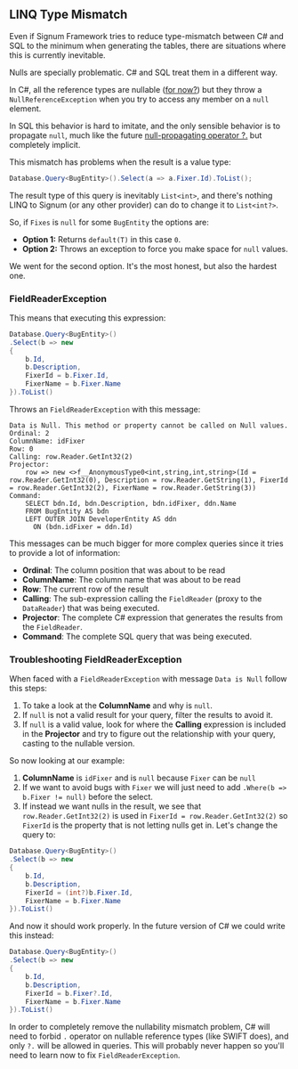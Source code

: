﻿## LINQ Type Mismatch

Even if Signum Framework tries to reduce type-mismatch between C# and SQL to the minimum when generating the tables, there are situations where this is currently inevitable. 

Nulls are specially problematic. C# and SQL treat them in a different way. 

In C#, all the reference types are nullable ([for now?](https://roslyn.codeplex.com/discussions/541334)) but they throw a `NullReferenceException` when you try to access any member on a `null` element. 

In SQL this behavior is hard to imitate, and the only sensible behavior is to propagate `null`, much like the future [null-propagating operator ?.](https://roslyn.codeplex.com/discussions/540883) but completely implicit.

This mismatch has problems when the result is a value type:

```C#
Database.Query<BugEntity>().Select(a => a.Fixer.Id).ToList();
```

The result type of this query is inevitably `List<int>`, and there's nothing LINQ to Signum (or any other provider) can do to change it to `List<int?>`. 

So, if `Fixes` is `null` for some `BugEntity` the options are:

* **Option 1:**  Returns `default(T)` in this case `0`. 
* **Option 2:**  Throws an exception to force you make space for `null` values. 

We went for the second option. It's the most honest, but also the hardest one. 

### FieldReaderException

This means that executing this expression: 

```C#
Database.Query<BugEntity>()
.Select(b => new 
{
    b.Id,
    b.Description,
    FixerId = b.Fixer.Id,
    FixerName = b.Fixer.Name 
}).ToList()
```

Throws an `FieldReaderException` with this message: 

```
Data is Null. This method or property cannot be called on Null values.
Ordinal: 2
ColumnName: idFixer
Row: 0
Calling: row.Reader.GetInt32(2)
Projector:
    row => new <>f__AnonymousType0<int,string,int,string>(Id = row.Reader.GetInt32(0), Description = row.Reader.GetString(1), FixerId = row.Reader.GetInt32(2), FixerName = row.Reader.GetString(3))
Command:
    SELECT bdn.Id, bdn.Description, bdn.idFixer, ddn.Name
    FROM BugEntity AS bdn
    LEFT OUTER JOIN DeveloperEntity AS ddn
      ON (bdn.idFixer = ddn.Id)
```

This messages can be much bigger for more complex queries since it tries to provide a lot of information: 

* **Ordinal**: The column position that was about to be read
* **ColumnName**: The column name that was about to be read
* **Row**: The current row of the result
* **Calling**: The sub-expression calling the `FieldReader` (proxy to the `DataReader`) that was being executed. 
* **Projector**: The complete C# expression that generates the results from the `FieldReader`.
* **Command**: The complete SQL query that was being executed. 


### Troubleshooting FieldReaderException   

When faced with a `FieldReaderException` with message `Data is Null` follow this steps: 

1. To take a look at the **ColumnName**  and why is `null`. 
2. If `null` is not a valid result for your query, filter the results to avoid it.
3. If `null` is a valid value, look for where the **Calling** expression is included in the **Projector** and try to figure out the relationship with your query, casting to the nullable version. 

So now looking at our example: 

1. **ColumnName** is `idFixer` and is `null` because `Fixer` can be `null`
2. If we want to avoid bugs with `Fixer` we will just need to add `.Where(b => b.Fixer != null)` before the select.
3. If instead we want nulls in the result, we see that `row.Reader.GetInt32(2)` is used in `FixerId = row.Reader.GetInt32(2)` so `FixerId` is the property that is not letting nulls get in. Let's change the query to: 

```C#
Database.Query<BugEntity>()
.Select(b => new 
{
    b.Id,
    b.Description,
    FixerId = (int?)b.Fixer.Id,
    FixerName = b.Fixer.Name 
}).ToList()
```

And now it should work properly. In the future version of C# we could write this instead: 

```C#
Database.Query<BugEntity>()
.Select(b => new 
{
    b.Id,
    b.Description,
    FixerId = b.Fixer?.Id,
    FixerName = b.Fixer.Name 
}).ToList()
```

In order to completely remove the nullability mismatch problem, C# will need to forbid  `.` operator on nullable reference types (like SWIFT does), and only `?.` will be allowed in queries. This will probably never happen so you'll need to learn now to fix `FieldReaderException`.  


